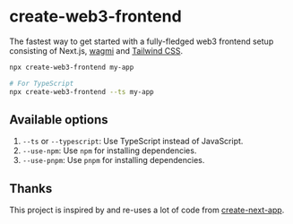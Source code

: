# create-web3-frontend

The fastest way to get started with a fully-fledged web3 frontend setup consisting of Next.js, [wagmi](https://wagmi.sh) and [Tailwind CSS](https://tailwindcss.com).

```bash
npx create-web3-frontend my-app

# For TypeScript
npx create-web3-frontend --ts my-app
```

## Available options

1. `--ts` or `--typescript`: Use TypeScript instead of JavaScript.
2. `--use-npm`: Use `npm` for installing dependencies.
3. `--use-pnpm`: Use `pnpm` for installing dependencies.

## Thanks

This project is inspired by and re-uses a lot of code from [create-next-app](https://github.com/vercel/next.js/tree/canary/packages/create-next-app/).
